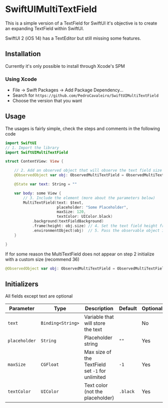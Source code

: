 # SwiftUIMultiTextField

This is a simple version of a TextField for SwiftUI it's objective is to create an expanding TextField within SwiftUI.

SwiftUI 2 (iOS 14) has a TextEditor but still missing some features.

## Installation

Currently it's only possible to install through Xcode's SPM

### Using Xcode

* File -> Swift Packages -> Add Package Dependency...
* Search for `https://github.com/PedroCavaleiro/SwiftUIMultiTextField`
* Choose the version that you want

## Usage

The usages is fairly simple, check the steps and comments in the following code

```swift
import SwiftUI
// 1. Import the library
import SwiftUIMultiTextField

struct ContentView: View {

    // 2. Add an observed object that will observe the text field size
    @ObservedObject var obj: ObservedMultiTextField = ObservedMultiTextField()

    @State var text: String = ""

    var body: some View {
        // 3. Include the element (more about the parameters below)
        MultiTextField(text: $text,
                       placeholder: "Some Placeholder",
                       maxSize: 120,
                       textColor: UIColor.black)
            .background(textFieldBackground)
            .frame(height: obj.size) // 4. Set the text field height from the object
            .environmentObject(obj)  // 5. Pass the observable object in step 2
    }

}
```

If for some reason the MultiTextField does not appear on step 2 initialize with a custom size (recommend 36)
```swift
@ObservedObject var obj: ObservedMultiTextField = ObservedMultiTextField(size: 36)
```

## Initializers

All fields except text are optional

| Parameter     | Type              | Description                                      | Default  | Optional |
| ------------- | ----------------- | ------------------------------------------------ | -------- | -------- |
| `text`        | `Binding<String>` | Variable that will store the text                |          | No       |
| `placeholder` | `String`          | Placeholder string                               | `""`     | Yes      |
| `maxSize`     | `CGFloat`         | Max size of the TextField set `-1` for unlimited | `-1`     | Yes      |
| `textColor`   | `UIColor`         | Text color (not the placeholder)                 | `.black` | Yes      |
